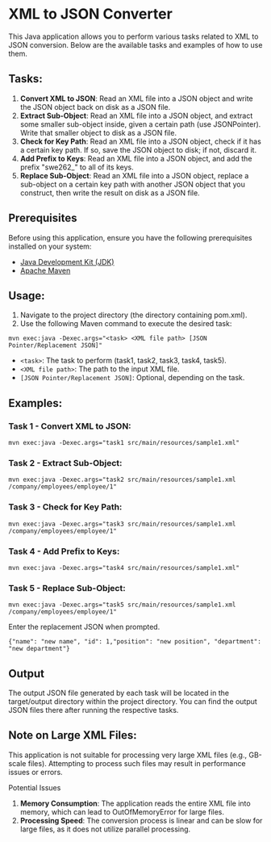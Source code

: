 # XML to JSON Converter

This Java application allows you to perform various tasks related to XML to JSON conversion. Below are the available tasks and examples of how to use them.

## Tasks:

1. **Convert XML to JSON**: Read an XML file into a JSON object and write the JSON object back on disk as a JSON file.
2. **Extract Sub-Object**: Read an XML file into a JSON object, and extract some smaller sub-object inside, given a certain path (use JSONPointer). Write that smaller object to disk as a JSON file.
3. **Check for Key Path**: Read an XML file into a JSON object, check if it has a certain key path. If so, save the JSON object to disk; if not, discard it.
4. **Add Prefix to Keys**: Read an XML file into a JSON object, and add the prefix "swe262_" to all of its keys.
5. **Replace Sub-Object**: Read an XML file into a JSON object, replace a sub-object on a certain key path with another JSON object that you construct, then write the result on disk as a JSON file. 

## Prerequisites

Before using this application, ensure you have the following prerequisites installed on your system:

- [Java Development Kit (JDK)](https://www.oracle.com/java/technologies/javase-downloads.html)
- [Apache Maven](https://maven.apache.org/download.cgi)

## Usage:

1. Navigate to the project directory (the directory containing pom.xml).
2. Use the following Maven command to execute the desired task:

```shell
mvn exec:java -Dexec.args="<task> <XML file path> [JSON Pointer/Replacement JSON]"
```

- `<task>`: The task to perform (task1, task2, task3, task4, task5).
- `<XML file path>`: The path to the input XML file.
- `[JSON Pointer/Replacement JSON]`: Optional, depending on the task.

## Examples:

### Task 1 - Convert XML to JSON:

```shell
mvn exec:java -Dexec.args="task1 src/main/resources/sample1.xml"
```

### Task 2 - Extract Sub-Object:

```shell
mvn exec:java -Dexec.args="task2 src/main/resources/sample1.xml /company/employees/employee/1"
```

### Task 3 - Check for Key Path:

```shell
mvn exec:java -Dexec.args="task3 src/main/resources/sample1.xml /company/employees/employee/1"
```

### Task 4 - Add Prefix to Keys:

```shell
mvn exec:java -Dexec.args="task4 src/main/resources/sample1.xml"
```

### Task 5 - Replace Sub-Object:

```shell
mvn exec:java -Dexec.args="task5 src/main/resources/sample1.xml /company/employees/employee/1"     
```

Enter the replacement JSON when prompted.

```shell
{"name": "new name", "id": 1,"position": "new position", "department": "new department"}
```

## Output
The output JSON file generated by each task will be located in the target/output directory within the project directory. You can find the output JSON files there after running the respective tasks.

## Note on Large XML Files:

This application is not suitable for processing very large XML files (e.g., GB-scale files). Attempting to process such files may result in performance issues or errors.

Potential Issues
1. **Memory Consumption**: The application reads the entire XML file into memory, which can lead to OutOfMemoryError for large files.
2. **Processing Speed**: The conversion process is linear and can be slow for large files, as it does not utilize parallel processing.